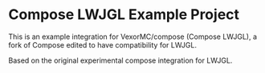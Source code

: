 # Compose LWJGL Example Project
This is an example integration for VexorMC/compose (Compose LWJGL), a fork of Compose edited to have compatibility for LWJGL.

Based on the original experimental compose integration for LWJGL.

